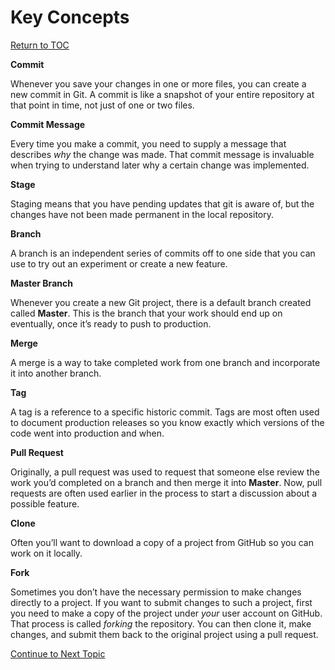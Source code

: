 # Key Concepts

<a href="https://github.com/CyberTrainingUSAF/03-Introduction-to-Git/blob/master/00-Table-of-Contents.md" rel="Return to TOC"> Return to TOC </a>

**Commit**

Whenever you save your changes in one or more files, you can create a new commit in Git. A commit is like a snapshot of your entire repository at that point in time, not just of one or two files.

**Commit Message**

Every time you make a commit, you need to supply a message that describes _why_ the change was made. That commit message is invaluable when trying to understand later why a certain change was implemented.

**Stage**

Staging means that you have pending updates that git is aware of, but the changes have not been made permanent in the local repository.

**Branch**

A branch is an independent series of commits off to one side that you can use to try out an experiment or create a new feature.

**Master Branch**

Whenever you create a new Git project, there is a default branch created called **Master**. This is the branch that your work should end up on eventually, once it’s ready to push to production.

**Merge**

A merge is a way to take completed work from one branch and incorporate it into another branch.

**Tag**

A tag is a reference to a specific historic commit. Tags are most often used to document production releases so you know exactly which versions of the code went into production and when.

**Pull Request**

Originally, a pull request was used to request that someone else review the work you’d completed on a branch and then merge it into **Master**. Now, pull requests are often used earlier in the process to start a discussion about a possible feature.

**Clone**

Often you’ll want to download a copy of a project from GitHub so you can work on it locally.

**Fork**

Sometimes you don’t have the necessary permission to make changes directly to a project.  If you want to submit changes to such a project, first you need to make a copy of the project under _your_ user account on GitHub. That process is called _forking_ the repository. You can then clone it, make changes, and submit them back to the original project using a pull request.

<a href="https://github.com/CyberTrainingUSAF/03-Introduction-to-Git/blob/master/03_download_git.md" rel="Continue to Next Topic"> Continue to Next Topic </a>
